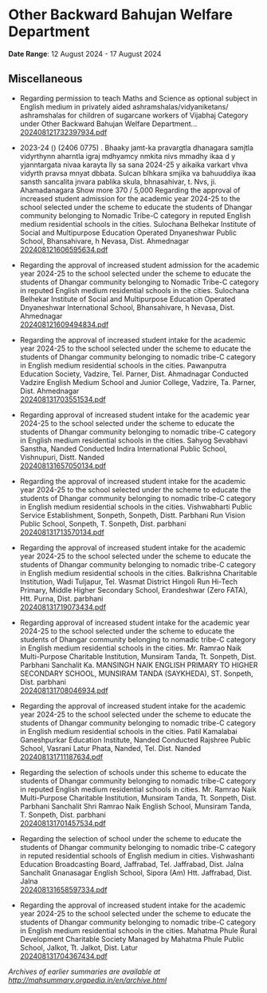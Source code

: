 # Other Backward Bahujan Welfare Department

**Date Range**: 12 August 2024 - 17 August 2024


## Miscellaneous
- Regarding permission to teach Maths and Science as optional subject in English medium in privately aided ashramshalas/vidyaniketans/ ashramshalas for children of sugarcane workers of Vijabhaj Category under Other Backward Bahujan Welfare Department...\
  [202408121732397934.pdf](https://gr.maharashtra.gov.in/Site/Upload/Government%20Resolutions/English/202408121732397934.pdf)

- 2023-24      () (2406 0775)    . Bhaaky jamt-ka pravargtla dhanagara samjtla vidyrthynn aharntla igraj mdhyamcy nmkita nivs mmadhy ikaa d y yjanntargata nivaa karayta lly sa sana 2024-25 y aikaika varkart vhva vidyrth pravsa mnyat dbbata. Sulcan blhkara smjika va bahuuddiya ikaa sansth sancalita jnvara pablika skula, bhnasahivar, t. Nvs, ji. Ahamadanagara Show more 370 / 5,000 Regarding the approval of increased student admission for the academic year 2024-25 to the school selected under the scheme to educate the students of Dhangar community belonging to Nomadic Tribe-C category in reputed English medium residential schools in the cities. Sulochana Belhekar Institute of Social and Multipurpose Education Operated Dnyaneshwar Public School, Bhansahivare, h Nevasa, Dist. Ahmednagar\
  [202408121606595634.pdf](https://gr.maharashtra.gov.in/Site/Upload/Government%20Resolutions/English/202408121606595634.pdf)

- Regarding the approval of increased student admission for the academic year 2024-25 to the school selected under the scheme to educate the students of Dhangar community belonging to Nomadic Tribe-C category in reputed English medium residential schools in the cities. Sulochana Belhekar Institute of Social and Multipurpose Education Operated Dnyaneshwar International School, Bhansahivare, h Nevasa, Dist. Ahmednagar\
  [202408121609494834.pdf](https://gr.maharashtra.gov.in/Site/Upload/Government%20Resolutions/English/202408121609494834.pdf)

- Regarding the approval of increased student intake for the academic year 2024-25 to the school selected under the scheme to educate the students of Dhangar community belonging to nomadic tribe-C category in English medium residential schools in the cities. Pawanputra Education Society, Vadzire, Tel. Parner, Dist. Ahmadnagar Conducted Vadzire English Medium School and Junior College, Vadzire, Ta. Parner, Dist. Ahmednagar\
  [202408131703551534.pdf](https://gr.maharashtra.gov.in/Site/Upload/Government%20Resolutions/English/202408131703551534.pdf)

- Regarding approval of increased student intake for the academic year 2024-25 to the school selected under the scheme to educate the students of Dhangar community belonging to nomadic tribe-C category in English medium residential schools in the cities. Sahyog Sevabhavi Sanstha, Nanded Conducted Indira International Public School, Vishnupuri, Distt. Nanded\
  [202408131657050134.pdf](https://gr.maharashtra.gov.in/Site/Upload/Government%20Resolutions/English/202408131657050134.pdf)

- Regarding the approval of increased student intake for the academic year 2024-25 to the school selected under the scheme to educate the students of Dhangar community belonging to nomadic tribe-C category in English medium residential schools in the cities. Vishwabharti Public Service Establishment, Sonpeth, Sonpeth, Distt. Parbhani Run Vision Public School, Sonpeth, T. Sonpeth, Dist. parbhani\
  [202408131713570134.pdf](https://gr.maharashtra.gov.in/Site/Upload/Government%20Resolutions/English/202408131713570134.pdf)

- Regarding the approval of increased student intake for the academic year 2024-25 to the school selected under the scheme to educate the students of Dhangar community belonging to nomadic tribe-C category in English medium residential schools in the cities. Balkrishna Charitable Institution, Wadi Tuljapur, Tel. Wasmat District Hingoli Run Hi-Tech Primary, Middle  Higher Secondary School, Erandeshwar (Zero FATA), Htt. Purna, Dist. parbhani\
  [202408131719073434.pdf](https://gr.maharashtra.gov.in/Site/Upload/Government%20Resolutions/English/202408131719073434.pdf)

- Regarding approval of increased student intake for the academic year 2024-25 to the school selected under the scheme to educate the students of Dhangar community belonging to nomadic tribe-C category in English medium residential schools in the cities. Mr. Ramrao Naik Multi-Purpose Charitable Institution, Munsiram Tanda, Tt. Sonpeth, Dist. Parbhani Sanchalit Ka. MANSINGH NAIK ENGLISH PRIMARY TO HIGHER SECONDARY SCHOOL, MUNSIRAM TANDA (SAYKHEDA), ST. Sonpeth, Dist. parbhani\
  [202408131708046934.pdf](https://gr.maharashtra.gov.in/Site/Upload/Government%20Resolutions/English/202408131708046934.pdf)

- Regarding the approval of increased student intake for the academic year 2024-25 to the school selected under the scheme to educate the students of Dhangar community belonging to nomadic tribe-C category in English medium residential schools in the cities. Patil Kamalabai Ganeshpurkar Education Institute, Nanded Conducted Rajshree Public School, Vasrani Latur Phata, Nanded, Tel. Dist. Nanded\
  [202408131711187634.pdf](https://gr.maharashtra.gov.in/Site/Upload/Government%20Resolutions/English/202408131711187634.pdf)

- Regarding the selection of schools under this scheme to educate the students of Dhangar community belonging to nomadic tribe-C category in reputed English medium residential schools in cities. Mr. Ramrao Naik Multi-Purpose Charitable Institution, Munsiram Tanda, Tt. Sonpeth, Dist. Parbhani Sanchalit Shri Ramrao Naik English School, Munsiram Tanda, T. Sonpeth, Dist. parbhani\
  [202408131701457534.pdf](https://gr.maharashtra.gov.in/Site/Upload/Government%20Resolutions/English/202408131701457534.pdf)

- Regarding the selection of school under the scheme to educate the students of Dhangar community belonging to nomadic tribe-C category in reputed residential schools of English medium in cities. Vishwashanti Education Broadcasting Board, Jaffrabad, Tel. Jaffrabad, Dist. Jalna Sanchalit Gnanasagar English School, Sipora (Am) Htt. Jaffrabad, Dist. Jalna\
  [202408131658597334.pdf](https://gr.maharashtra.gov.in/Site/Upload/Government%20Resolutions/English/202408131658597334.pdf)

- Regarding the approval of increased student intake for the academic year 2024-25 to the school selected under the scheme to educate the students of Dhangar community belonging to nomadic tribe-C category in English medium residential schools in the cities. Mahatma Phule Rural Development Charitable Society Managed by Mahatma Phule Public School, Jalkot, Tt. Jalkot, Dist. Latur\
  [202408131704367434.pdf](https://gr.maharashtra.gov.in/Site/Upload/Government%20Resolutions/English/202408131704367434.pdf)


*Archives of earlier summaries are available at http://mahsummary.orgpedia.in/en/archive.html*